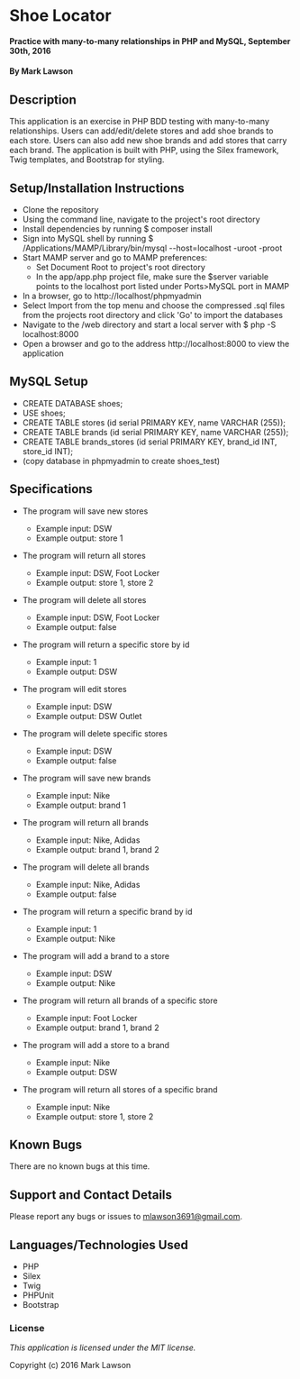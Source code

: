 # Shoe Locator #

#### Practice with many-to-many relationships in PHP and MySQL, September 30th, 2016

#### By Mark Lawson

## Description ##

This application is an exercise in PHP BDD testing with many-to-many relationships. Users can add/edit/delete stores and add shoe brands to each store. Users can also add new shoe brands and add stores that carry each brand. The application is built with PHP, using the Silex framework, Twig templates, and Bootstrap for styling.

## Setup/Installation Instructions ##

* Clone the repository
* Using the command line, navigate to the project's root directory
* Install dependencies by running $ composer install
* Sign into MySQL shell by running $ /Applications/MAMP/Library/bin/mysql --host=localhost -uroot -proot
* Start MAMP server and go to MAMP preferences:
    * Set Document Root to project's root directory
    * In the app/app.php project file, make sure the $server variable points to the localhost port listed under Ports>MySQL port in MAMP
* In a browser, go to http://localhost/phpmyadmin
* Select Import from the top menu and choose the compressed .sql files from the projects root directory and click 'Go' to import the databases
* Navigate to the /web directory and start a local server with $ php -S localhost:8000
* Open a browser and go to the address http://localhost:8000 to view the application

## MySQL Setup

* CREATE DATABASE shoes;
* USE shoes;
* CREATE TABLE stores (id serial PRIMARY KEY, name VARCHAR (255));
* CREATE TABLE brands (id serial PRIMARY KEY, name VARCHAR (255));
* CREATE TABLE brands_stores (id serial PRIMARY KEY, brand_id INT, store_id INT);
* (copy database in phpmyadmin to create shoes_test)

## Specifications

* The program will save new stores
    * Example input: DSW
    * Example output: store 1

* The program will return all stores
    * Example input: DSW, Foot Locker
    * Example output: store 1, store 2

* The program will delete all stores
    * Example input: DSW, Foot Locker
    * Example output: false

* The program will return a specific store by id
    * Example input: 1
    * Example output: DSW

* The program will edit stores
    * Example input: DSW
    * Example output: DSW Outlet

* The program will delete specific stores
    * Example input: DSW
    * Example output: false

* The program will save new brands
    * Example input: Nike
    * Example output: brand 1

* The program will return all brands
    * Example input: Nike, Adidas
    * Example output: brand 1, brand 2

* The program will delete all brands
    * Example input: Nike, Adidas
    * Example output: false

* The program will return a specific brand by id
    * Example input: 1
    * Example output: Nike

* The program will add a brand to a store
    * Example input: DSW
    * Example output: Nike

* The program will return all brands of a specific store
    * Example input: Foot Locker
    * Example output: brand 1, brand 2

* The program will add a store to a brand
    * Example input: Nike
    * Example output: DSW

* The program will return all stores of a specific brand
    * Example input: Nike
    * Example output: store 1, store 2

## Known Bugs ##

There are no known bugs at this time.

## Support and Contact Details ##

Please report any bugs or issues to mlawson3691@gmail.com.

## Languages/Technologies Used ##

* PHP
* Silex
* Twig
* PHPUnit
* Bootstrap

### License ###

*This application is licensed under the MIT license.*

Copyright (c) 2016 Mark Lawson
